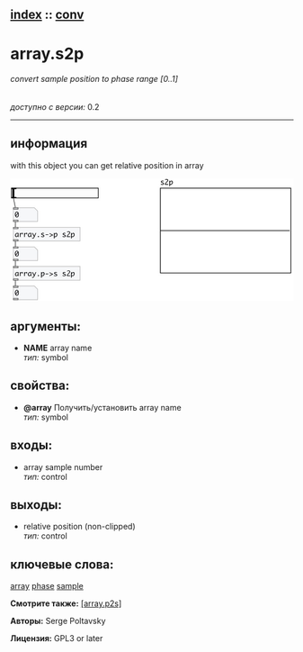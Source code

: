 [index](index.html) :: [conv](category_conv.html)
---

# array.s2p

###### convert sample position to phase range [0..1]

*доступно с версии:* 0.2

---


## информация
with this object you can get relative position in array


[![example](../examples/img/array.s2p.jpg)](../examples/pd/array.s2p.pd)



## аргументы:

* **NAME**
array name<br>
_тип:_ symbol<br>





## свойства:

* **@array** 
Получить/установить array name<br>
_тип:_ symbol<br>



## входы:

* array sample number<br>
_тип:_ control



## выходы:

* relative position (non-clipped)<br>
_тип:_ control



## ключевые слова:

[array](keywords/array.html)
[phase](keywords/phase.html)
[sample](keywords/sample.html)



**Смотрите также:**
[\[array.p2s\]](array.p2s.html)




**Авторы:** Serge Poltavsky




**Лицензия:** GPL3 or later





